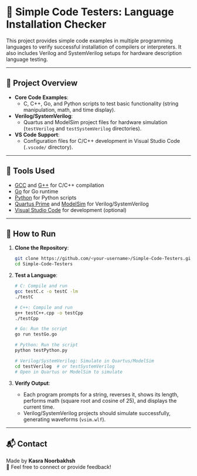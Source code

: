 # 🧪 Simple Code Testers: Language Installation Checker

This project provides simple code examples in multiple programming languages to verify successful installation of compilers or interpreters. It also includes Verilog and SystemVerilog setups for hardware description language testing.

---

## 📌 Project Overview

- **Core Code Examples**:
  - C, C++, Go, and Python scripts to test basic functionality (string manipulation, math, and time display).
- **Verilog/SystemVerilog**:
  - Quartus and ModelSim project files for hardware simulation (`testVerilog` and `testSystemVerilog` directories).
- **VS Code Support**:
  - Configuration files for C/C++ development in Visual Studio Code (`.vscode/` directory).

---

## 🧰 Tools Used

- [GCC](https://gcc.gnu.org/) and [G++](https://gcc.gnu.org/) for C/C++ compilation
- [Go](https://golang.org/) for Go runtime
- [Python](https://www.python.org/) for Python scripts
- [Quartus Prime](https://www.intel.com/content/www/us/en/software/programmable/quartus-prime/overview.html) and [ModelSim](https://www.intel.com/content/www/us/en/software/programmable/quartus-prime/model-sim.html) for Verilog/SystemVerilog
- [Visual Studio Code](https://code.visualstudio.com/) for development (optional)

---

## 🚀 How to Run

1. **Clone the Repository**:
   ```bash
   git clone https://github.com/<your-username>/Simple-Code-Testers.git
   cd Simple-Code-Testers
   ```

2. **Test a Language**:
   ```bash
   # C: Compile and run
   gcc testC.c -o testC -lm
   ./testC
   ```

   ```bash
   # C++: Compile and run
   g++ testC++.cpp -o testCpp
   ./testCpp
   ```

   ```bash
   # Go: Run the script
   go run testGo.go
   ```

   ```bash
   # Python: Run the script
   python testPython.py
   ```

   ```bash
   # Verilog/SystemVerilog: Simulate in Quartus/ModelSim
   cd testVerilog  # or testSystemVerilog
   # Open in Quartus or ModelSim to simulate
   ```

3. **Verify Output**:
   - Each program prompts for a string, reverses it, shows its length, performs math (square root and cosine of 25), and displays the current time.
   - Verilog/SystemVerilog projects should simulate successfully, generating waveforms (`vsim.wlf`).

---

## 📬 Contact

Made by **Kasra Noorbakhsh**  
📧 Feel free to connect or provide feedback!

